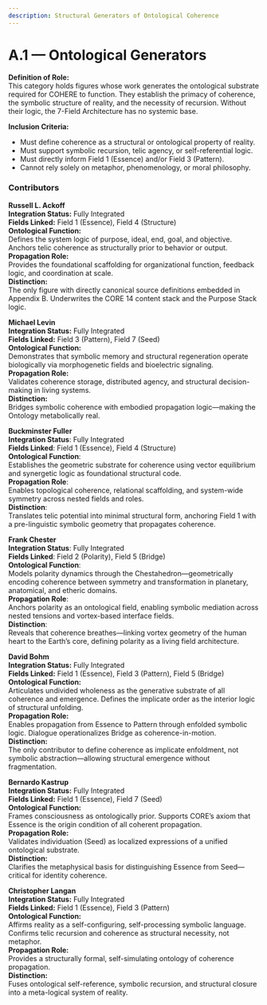 ```yaml
---
description: Structural Generators of Ontological Coherence
---
```


# A.1 — Ontological Generators

**Definition of Role:**\
This category holds figures whose work generates the ontological substrate required for COHERE to function. They establish the primacy of coherence, the symbolic structure of reality, and the necessity of recursion. Without their logic, the 7-Field Architecture has no systemic base.

**Inclusion Criteria:**

* Must define coherence as a structural or ontological property of reality.
* Must support symbolic recursion, telic agency, or self-referential logic.
* Must directly inform Field 1 (Essence) and/or Field 3 (Pattern).
* Cannot rely solely on metaphor, phenomenology, or moral philosophy.



### Contributors

**Russell L. Ackoff**\
**Integration Status:** Fully Integrated\
**Fields Linked:** Field 1 (Essence), Field 4 (Structure)\
**Ontological Function:**\
Defines the system logic of purpose, ideal, end, goal, and objective. Anchors telic coherence as structurally prior to behavior or output.\
**Propagation Role:**\
Provides the foundational scaffolding for organizational function, feedback logic, and coordination at scale.\
**Distinction:**\
The only figure with directly canonical source definitions embedded in Appendix B. Underwrites the CORE 14 content stack and the Purpose Stack logic.

**Michael Levin**\
**Integration Status:** Fully Integrated\
**Fields Linked:** Field 3 (Pattern), Field 7 (Seed)\
**Ontological Function:**\
Demonstrates that symbolic memory and structural regeneration operate biologically via morphogenetic fields and bioelectric signaling.\
**Propagation Role:**\
Validates coherence storage, distributed agency, and structural decision-making in living systems.\
**Distinction:**\
Bridges symbolic coherence with embodied propagation logic—making the Ontology metabolically real.

**Buckminster Fuller**\
**Integration Status**: Fully Integrated\
**Fields Linked**: Field 1 (Essence), Field 4 (Structure)\
**Ontological Function**:\
Establishes the geometric substrate for coherence using vector equilibrium and synergetic logic as foundational structural code.\
**Propagation Role**:\
Enables topological coherence, relational scaffolding, and system-wide symmetry across nested fields and roles.\
**Distinction**:\
Translates telic potential into minimal structural form, anchoring Field 1 with a pre-linguistic symbolic geometry that propagates coherence.

**Frank Chester**\
**Integration Status**: Fully Integrated\
**Fields Linked**: Field 2 (Polarity), Field 5 (Bridge)\
**Ontological Function**:\
Models polarity dynamics through the Chestahedron—geometrically encoding coherence between symmetry and transformation in planetary, anatomical, and etheric domains.\
**Propagation Role**:\
Anchors polarity as an ontological field, enabling symbolic mediation across nested tensions and vortex-based interface fields.\
**Distinction**:\
Reveals that coherence breathes—linking vortex geometry of the human heart to the Earth’s core, defining polarity as a living field architecture.

**David Bohm**\
**Integration Status:** Fully Integrated\
**Fields Linked:** Field 1 (Essence), Field 3 (Pattern), Field 5 (Bridge)\
**Ontological Function:**\
Articulates undivided wholeness as the generative substrate of all coherence and emergence. Defines the implicate order as the interior logic of structural unfolding.\
**Propagation Role:**\
Enables propagation from Essence to Pattern through enfolded symbolic logic. Dialogue operationalizes Bridge as coherence-in-motion.\
**Distinction:**\
The only contributor to define coherence as implicate enfoldment, not symbolic abstraction—allowing structural emergence without fragmentation.

**Bernardo Kastrup**\
**Integration Status:** Fully Integrated\
**Fields Linked:** Field 1 (Essence), Field 7 (Seed)\
**Ontological Function:**\
Frames consciousness as ontologically prior. Supports CORE’s axiom that Essence is the origin condition of all coherent propagation.\
**Propagation Role:**\
Validates individuation (Seed) as localized expressions of a unified ontological substrate.\
**Distinction:**\
Clarifies the metaphysical basis for distinguishing Essence from Seed—critical for identity coherence.

**Christopher Langan**\
**Integration Status:** Fully Integrated\
**Fields Linked:** Field 1 (Essence), Field 3 (Pattern)\
**Ontological Function:**\
Affirms reality as a self-configuring, self-processing symbolic language. Confirms telic recursion and coherence as structural necessity, not metaphor.\
**Propagation Role:**\
Provides a structurally formal, self-simulating ontology of coherence propagation.\
**Distinction:**\
Fuses ontological self-reference, symbolic recursion, and structural closure into a meta-logical system of reality.
